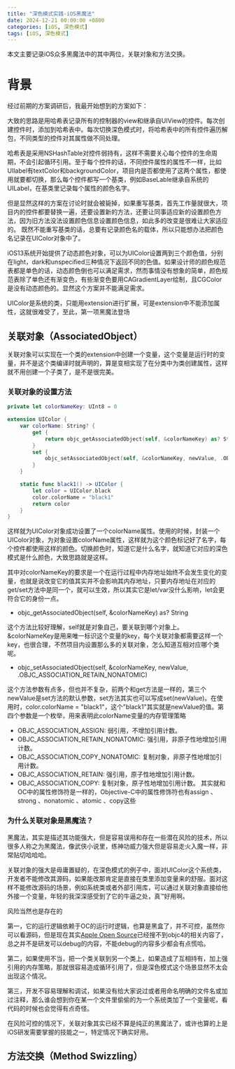 ```yaml
---
title: "深色模式实践-iOS黑魔法"
date: 2024-12-21 00:00:00 +0800
categories: [iOS, 深色模式]
tags: [iOS, 深色模式]
---
```


本文主要记录iOS众多黑魔法中的其中两位，关联对象和方法交换。

# 背景

经过前期的方案调研后，我最开始想到的方案如下：

大致的思路是用哈希表记录所有的控制器的view和继承自UIView的控件。每次创建控件时，添加到哈希表中。每次切换深色模式时，将哈希表中的所有控件遍历解包，不同类型的控件对其属性做不同处理。

哈希表是采用NSHashTable对控件弱持有，这样不需要关心每个控件的生命周期，不会引起循环引用。至于每个控件的话，不同控件属性的属性不一样，比如UIlabel有textColor和backgroundColor，项目内是否都使用了这两个属性，都使用就要都切换，那么每个控件都写一个基类，例如BaseLable继承自系统的UILabel，在基类里记录每个属性的颜色名字。

但是显然这样的方案在讨论时就会被毙掉，如果重写基类，首先工作量就很大，项目内的控件都要替换一遍，还要设置新的方法，还要让同事适应新的设置颜色方法，因为旧方法没法设置颜色信息设置颜色信息，如此多的改变是很难让大家适应的。
既然不能重写基类的话，总要有记录颜色名的载体，所以只能想办法把颜色名记录在UIColor对象中了。

iOS13系统开始提供了动态颜色对象，可以为UIColor设置两到三个颜色值，分别在light，dark和unspecified三种情况下返回不同的色值。如果设计师的颜色规范表都是单色的话，动态颜色倒也可以满足需求，然而事情没有想象的简单，颜色规范表除了单色还有渐变色，有些渐变色要用CAGradientLayer绘制，且CGColor是没有动态颜色的。显然这个方案并不能满足需求。

UIColor是系统的类，只能用extension进行扩展，可是extension中不能添加属性，这就很难受了，至此，第一项黑魔法登场

## 关联对象（AssociatedObject）

关联对象可以实现在一个类的extension中创建一个变量，这个变量是运行时的变量，并不是这个类编译时就声明的，算是变相实现了在分类中为类创建属性，这样就不用创建一个子类了，是不是很完美。

### 关联对象的设置方法
```swift
private let colorNameKey: UInt8 = 0

extension UIColor {
    var colorName: String? {
        get {
            return objc_getAssociatedObject(self, &colorNameKey) as? String
        }
        set {
            objc_setAssociatedObject(self, &colorNameKey, newValue, .OBJC_ASSOCIATION_RETAIN_NONATOMIC)
        }
    }

    static func black1() -> UIColor {
        let color = UIColor.black
        color.colorName = "black1"
        return color
    }
}
```
这样就为UIColor对象成功设置了一个colorName属性。使用的时候，封装一个UIColor对象，为对象设置colorName属性，这样就为这个颜色标记好了名字，每个控件都使用这样的颜色。切换颜色时，知道它是什么名字，就知道它对应的深色模式是什么颜色，大致思路就是这样。

其中对colorNameKey的要求是一个在运行过程中内存地址始终不会发生变化的变量，也就是说改变它的值其实并不会影响其内存地址，只要内存地址在对应的get/set方法中是同一个，就可以生效，所以其实它是let/var没什么影响，let会更符合它的身份一点。

- objc_getAssociatedObject(self, &colorNameKey) as? String

这个方法比较好理解，self就是对象自己，要关联到哪个对象上。&colorNameKey是用来唯一标识这个变量的key，每个关联对象都需要这样一个key，也很合理，不然项目内设置那么多的关联对象，怎么知道互相对应哪个类呢。

- objc_setAssociatedObject(self, &colorNameKey, newValue, .OBJC_ASSOCIATION_RETAIN_NONATOMIC)

这个方法参数有点多，但也并不复杂，前两个和get方法是一样的，第三个newValue是set方法的默认参数，set方法其实也可以写成set(newValue)。在使用时，color.colorName = "black1"，这个"black1"其实就是newValue的值。第四个参数是一个枚举，用来表明此colorName变量的内存管理策略
- OBJC_ASSOCIATION_ASSIGN: 弱引用，不增加引用计数。
- OBJC_ASSOCIATION_RETAIN_NONATOMIC: 强引用，非原子性地增加引用计数。
- OBJC_ASSOCIATION_COPY_NONATOMIC: 复制对象，非原子性地增加引用计数。
- OBJC_ASSOCIATION_RETAIN: 强引用，原子性地增加引用计数。
- OBJC_ASSOCIATION_COPY: 复制对象，原子性地增加引用计数。
其实就和OC中的属性修饰符是一样的，Objective-C中的属性修饰符也有assign 、strong 、nonatomic 、atomic 、copy这些

### 为什么关联对象是黑魔法？

黑魔法，其实是描述其功能强大，但是容易误用和存在一些潜在风险的技术，所以很多人称之为黑魔法，像武侠小说里，练神功威力强大但是容易走火入魔一样，非常贴切哈哈哈。

关联对象的强大是毋庸置疑的，在深色模式的例子中，面对UIColor这个系统类，开发者不能修改其源码，如果能改那肯定是直接在类里添加变量来的舒服。面对这样不能修改源码的场景，例如系统类或者外部引用库，可以通过关联对象直接给他外接一个变量，年轻的我深深感受到了它的牛逼之处，真™好用啊。

风险当然也是存在的

第一，它的运行逻辑依赖于OC的运行时逻辑，也算是黑盒了，并不可控，虽然你可以看源码，但是现在其实[Apple Open Source](https://opensource.apple.com/)已经搜不到objc4的相关内容了，总之并不是研发可以debug的内容，不能debug的内容多少都会有点慌哈。

第二，如果使用不当，把一个类关联到另一个类上，如果造成了互相持有，加上强引用的内存策略，那就很容易造成循环引用了，但是深色模式这个场景显然不太会出现这个情况。

第三，开发不容易理解和调试，如果没有给大家说过或者用命名明确的文件名或加过注释，那么谁会想到你在某一个文件里偷偷的为一个系统类加了一个变量呢，看代码的时候也会觉得有点奇怪。

在风险可控的情况下，关联对象其实已经不算是纯正的黑魔法了，或许也算的上是iOS研发需要掌握的技能之一，特定情况下确实好用。


## 方法交换（Method Swizzling）




